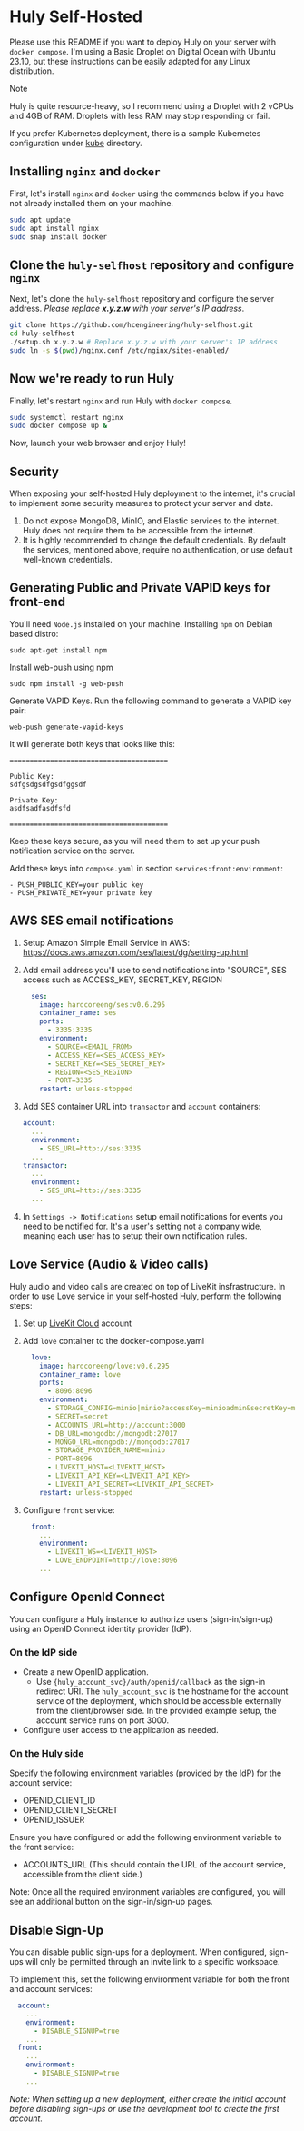 # Huly Self-Hosted

Please use this README if you want to deploy Huly on your server with `docker compose`. I'm using a Basic Droplet on Digital Ocean with Ubuntu 23.10, but these instructions can be easily adapted for any Linux distribution.

> [!NOTE]
> Huly is quite resource-heavy, so I recommend using a Droplet with 2 vCPUs and 4GB of RAM. Droplets with less RAM may stop responding or fail.

If you prefer Kubernetes deployment, there is a sample Kubernetes configuration under [kube](kube) directory.

## Installing `nginx` and `docker`

First, let's install `nginx` and `docker` using the commands below if you have not already installed them on your machine.

```bash
sudo apt update
sudo apt install nginx
sudo snap install docker
```

## Clone the `huly-selfhost` repository and configure `nginx`

Next, let's clone the `huly-selfhost` repository and configure the server address. _Please replace **x.y.z.w** with your server's IP address_.

```bash
git clone https://github.com/hcengineering/huly-selfhost.git
cd huly-selfhost
./setup.sh x.y.z.w # Replace x.y.z.w with your server's IP address
sudo ln -s $(pwd)/nginx.conf /etc/nginx/sites-enabled/
```

## Now we're ready to run Huly

Finally, let's restart `nginx` and run Huly with `docker compose`.

```bash
sudo systemctl restart nginx
sudo docker compose up &
```

Now, launch your web browser and enjoy Huly!

## Security

When exposing your self-hosted Huly deployment to the internet, it's crucial to implement some security measures to protect your server and data.

1. Do not expose MongoDB, MinIO, and Elastic services to the internet. Huly does not require them to be accessible from the internet.
2. It is highly recommended to change the default credentials. By default the services, mentioned above, require no authentication, or use default well-known credentials.

## Generating Public and Private VAPID keys for front-end

You'll need `Node.js` installed on your machine. Installing `npm` on Debian based distro:
```
sudo apt-get install npm
```
Install web-push using npm
```
sudo npm install -g web-push
```
Generate VAPID Keys. Run the following command to generate a VAPID key pair:
```
web-push generate-vapid-keys 
```
It will generate both keys that looks like this:
```
=======================================

Public Key:
sdfgsdgsdfgsdfggsdf

Private Key:
asdfsadfasdfsfd

=======================================
```
Keep these keys secure, as you will need them to set up your push notification service on the server.

Add these keys into `compose.yaml` in section `services:front:environment`:
```
- PUSH_PUBLIC_KEY=your public key
- PUSH_PRIVATE_KEY=your private key
```

## AWS SES email notifications

1. Setup Amazon Simple Email Service in AWS: https://docs.aws.amazon.com/ses/latest/dg/setting-up.html

2. Add email address you'll use to send notifications into "SOURCE", SES access such as ACCESS_KEY, SECRET_KEY, REGION

    ```yaml
      ses:
        image: hardcoreeng/ses:v0.6.295
        container_name: ses
        ports:
          - 3335:3335
        environment:
          - SOURCE=<EMAIL_FROM>
          - ACCESS_KEY=<SES_ACCESS_KEY>
          - SECRET_KEY=<SES_SECRET_KEY>
          - REGION=<SES_REGION>
          - PORT=3335
        restart: unless-stopped
    ```

3. Add SES container URL into `transactor` and `account` containers:

    ```yaml
    account:
      ...
      environment:
        - SES_URL=http://ses:3335
      ...
    transactor:
      ...
      environment:
        - SES_URL=http://ses:3335
      ...
    ```

4. In `Settings -> Notifications` setup email notifications for events you need to be notified for. It's a user's setting not a company wide, meaning each user has to setup their own notification rules.

## Love Service (Audio & Video calls)

Huly audio and video calls are created on top of LiveKit insfrastructure. In order to use Love service in your self-hosted Huly, perform the following steps:

1. Set up [LiveKit Cloud](https://cloud.livekit.io) account
2. Add `love` container to the docker-compose.yaml

    ```yaml
      love:
        image: hardcoreeng/love:v0.6.295
        container_name: love
        ports:
          - 8096:8096
        environment:
          - STORAGE_CONFIG=minio|minio?accessKey=minioadmin&secretKey=minioadmin
          - SECRET=secret
          - ACCOUNTS_URL=http://account:3000
          - DB_URL=mongodb://mongodb:27017
          - MONGO_URL=mongodb://mongodb:27017
          - STORAGE_PROVIDER_NAME=minio
          - PORT=8096
          - LIVEKIT_HOST=<LIVEKIT_HOST>
          - LIVEKIT_API_KEY=<LIVEKIT_API_KEY>
          - LIVEKIT_API_SECRET=<LIVEKIT_API_SECRET>
        restart: unless-stopped
    ```

3. Configure `front` service:

    ```yaml
      front:
        ...
        environment:
          - LIVEKIT_WS=<LIVEKIT_HOST>
          - LOVE_ENDPOINT=http://love:8096
        ...
    ```

## Configure OpenId Connect

You can configure a Huly instance to authorize users (sign-in/sign-up) using an OpenID Connect identity provider (IdP).

### On the IdP side

* Create a new OpenID application.
  * Use `{huly_account_svc}/auth/openid/callback` as the sign-in redirect URI. The `huly_account_svc` is the hostname for the account service of the deployment, which should be accessible externally from the client/browser side. In the provided example setup, the account service runs on port 3000.
* Configure user access to the application as needed.

### On the Huly side

Specify the following environment variables (provided by the IdP) for the account service:

* OPENID_CLIENT_ID
* OPENID_CLIENT_SECRET
* OPENID_ISSUER


Ensure you have configured or add the following environment variable to the front service:

* ACCOUNTS_URL (This should contain the URL of the account service, accessible from the client side.)

Note: Once all the required environment variables are configured, you will see an additional button on the sign-in/sign-up pages.

## Disable Sign-Up

You can disable public sign-ups for a deployment. When configured, sign-ups will only be permitted through an invite link to a specific workspace.

To implement this, set the following environment variable for both the front and account services:

```yaml
  account:
    ...
    environment:
      - DISABLE_SIGNUP=true
    ...  
  front:    
    ...
    environment:
      - DISABLE_SIGNUP=true
    ...
```

_Note: When setting up a new deployment, either create the initial account before disabling sign-ups or use the development tool to create the first account._

